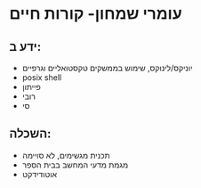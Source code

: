 
עומרי שמחון- קורות חיים
=======================

ידע ב:
-----
 * יוניקס/לינוקס, שימוש בממשקים טקסטואליים וגרפיים
 * posix shell
 * פייתון
 * רובי
 * סי

השכלה:
-----
 * תכנית מגשימים, לא סויימה
 * מגמת מדעי המחשב בבית הספר
 * אוטודידקט
